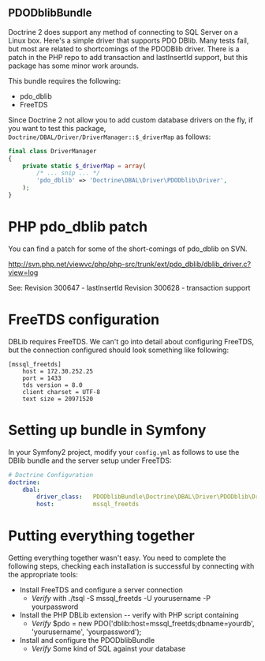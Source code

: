 PDODblibBundle
--------------

Doctrine 2 does support any method of connecting to SQL Server on a Linux box. Here's a simple driver that supports PDO DBlib. Many tests fail, but most are related to shortcomings of the PDODBlib driver. There is a patch in the PHP repo to add transaction and lastInsertId support, but this package has some minor work arounds.

This bundle requires the following:
* pdo_dblib
* FreeTDS

Since Doctrine 2 not allow you to add custom database drivers on the fly, if you want to test this package, `Doctrine/DBAL/Driver/DriverManager::$_driverMap` as follows:

```php
final class DriverManager
{
    private static $_driverMap = array(
		/* ... snip ... */
        'pdo_dblib' => 'Doctrine\DBAL\Driver\PDODblib\Driver',
    );
}
```

PHP pdo_dblib patch
===================

You can find a patch for some of the short-comings of pdo_dblib on SVN.

http://svn.php.net/viewvc/php/php-src/trunk/ext/pdo_dblib/dblib_driver.c?view=log

See:
Revision 300647 - lastInsertId
Revision 300628 - transaction support

FreeTDS configuration
=====================

DBLib requires FreeTDS. We can't go into detail about configuring FreeTDS, but the connection configured should look something like following:

```
[mssql_freetds]
    host = 172.30.252.25
    port = 1433
    tds version = 8.0
    client charset = UTF-8
    text size = 20971520

```

Setting up bundle in Symfony
============================

In your Symfony2 project, modify your `config.yml` as follows to use the DBlib bundle and the server setup under FreeTDS:

```yml
# Doctrine Configuration
doctrine:
    dbal:
        driver_class:   PDODblibBundle\Doctrine\DBAL\Driver\PDODblib\Driver
        host:           mssql_freetds

```


Putting everything together
===========================

Getting everything together wasn't easy. You need to complete the following steps, checking each installation is successful by connecting with the appropriate tools:

* Install FreeTDS and configure a server connection 
    * *Verify* with ./tsql -S mssql_freetds -U yourusername -P yourpassword
* Install the PHP DBLib extension -- verify with PHP script containing 
    * *Verify* $pdo = new PDO('dblib:host=mssql_freetds;dbname=yourdb', 'yourusername', 'yourpassword');
* Install and configure the PDODblibBundle 
    * *Verify* Some kind of SQL against your database


